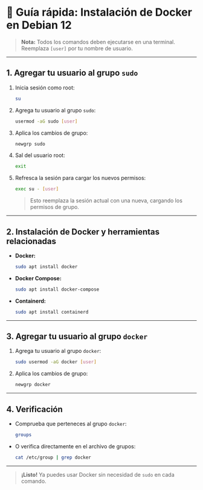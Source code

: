 # 🐧 Guía rápida: Instalación de Docker en Debian 12

> **Nota:** Todos los comandos deben ejecutarse en una terminal.  
> Reemplaza `[user]` por tu nombre de usuario.

---

## 1. Agregar tu usuario al grupo `sudo`

1. Inicia sesión como root:
   ```sh
   su
   ```
2. Agrega tu usuario al grupo `sudo`:
   ```sh
   usermod -aG sudo [user]
   ```
3. Aplica los cambios de grupo:
   ```sh
   newgrp sudo
   ```
4. Sal del usuario root:
   ```sh
   exit
   ```
5. Refresca la sesión para cargar los nuevos permisos:
   ```sh
   exec su - [user]
   ```
   > Esto reemplaza la sesión actual con una nueva, cargando los permisos de grupo.

---

## 2. Instalación de Docker y herramientas relacionadas

- **Docker:**
  ```sh
  sudo apt install docker
  ```

- **Docker Compose:**
  ```sh
  sudo apt install docker-compose
  ```

- **Containerd:**
  ```sh
  sudo apt install containerd
  ```

---

## 3. Agregar tu usuario al grupo `docker`

1. Agrega tu usuario al grupo `docker`:
   ```sh
   sudo usermod -aG docker [user]
   ```
2. Aplica los cambios de grupo:
   ```sh
   newgrp docker
   ```

---

## 4. Verificación

- Comprueba que perteneces al grupo `docker`:
  ```sh
  groups
  ```
- O verifica directamente en el archivo de grupos:
  ```sh
  cat /etc/group | grep docker
  ```

---

> **¡Listo!** Ya puedes usar Docker sin necesidad de `sudo` en cada comando.

